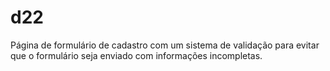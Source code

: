 # d22
Página de formulário de cadastro com um sistema de validação para evitar que o formulário seja enviado com informações incompletas.

